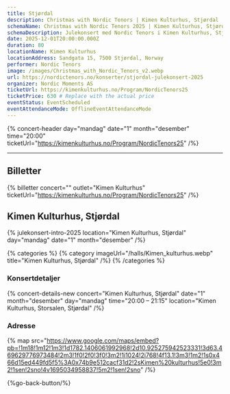 ```yaml
---
title: Stjørdal
description: Christmas with Nordic Tenors | Kimen Kulturhus, Stjørdal
schemaName: Christmas with Nordic Tenors 2025 | Kimen Kulturhus, Stjørdal
schemaDescription: Julekonsert med Nordic Tenors i Kimen Kulturhus, Stjørdal
date: 2025-12-01T20:00:00.000Z
duration: 80
locationName: Kimen Kulturhus
locationAddress: Sandgata 15, 7500 Stjørdal, Norway
performer: Nordic Tenors
image: /images/Christmas_with_Nordic_Tenors_v2.webp
url: https://nordictenors.no/konserter/stjordal-julekonsert-2025
organizer: Nordic Moments AS
ticketUrl: https://kimenkulturhus.no/Program/NordicTenors25
ticketPrice: 630 # Replace with the actual price
eventStatus: EventScheduled
eventAttendanceMode: OfflineEventAttendanceMode
---
```


{% concert-header day="mandag" date="1" month="desember" time="20:00" ticketUrl="https://kimenkulturhus.no/Program/NordicTenors25" /%}

---

## Billetter

{% billetter concert="" outlet="Kimen Kulturhus" ticketUrl="https://kimenkulturhus.no/Program/NordicTenors25" /%}

## Kimen Kulturhus, Stjørdal

{% julekonsert-intro-2025 location="Kimen Kulturhus, Stjørdal" day="mandag" date="1" month="desember" /%}

{% categories %}
{% category imageUrl="/halls/Kimen_kulturhus.webp" title="Kimen Kulturhus, Stjørdal" /%}
{% /categories %}

### Konsertdetaljer

{% concert-details-new concert="Kimen Kulturhus, Stjørdal" date="1" month="desember" day="mandag" time="20:00 – 21:15" location="Kimen Kulturhus, Storsalen, Stjørdal" /%}

### Adresse

{% map src="https://www.google.com/maps/embed?pb=!1m18!1m12!1m3!1d1782.1406061992968!2d10.925275942523331!3d63.469629776973484!2m3!1f0!2f0!3f0!3m2!1i1024!2i768!4f13.1!3m3!1m2!1s0x466d15ed449fd5f5%3A0x74b9e512cacf31d2!2sKimen%20kulturhus!5e0!3m2!1sen!2sno!4v1695034958837!5m2!1sen!2sno" /%}

{%go-back-button/%}
